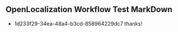 ## OpenLocalization Workflow Test MarkDown
* 1d233f29-34ea-48a4-b3cd-858964229dc7 
thanks!<!--HONumber=Mar16_HO3-->
